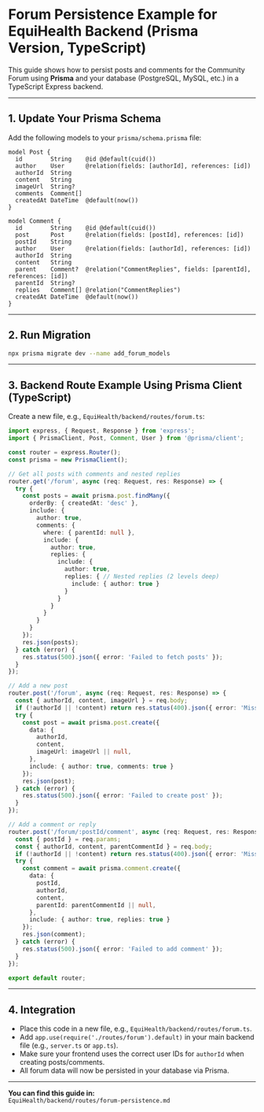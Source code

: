 # Forum Persistence Example for EquiHealth Backend (Prisma Version, TypeScript)

This guide shows how to persist posts and comments for the Community Forum using **Prisma** and your database (PostgreSQL, MySQL, etc.) in a TypeScript Express backend.

---

## 1. Update Your Prisma Schema

Add the following models to your `prisma/schema.prisma` file:

```prisma
model Post {
  id        String    @id @default(cuid())
  author    User      @relation(fields: [authorId], references: [id])
  authorId  String
  content   String
  imageUrl  String?
  comments  Comment[]
  createdAt DateTime  @default(now())
}

model Comment {
  id        String    @id @default(cuid())
  post      Post      @relation(fields: [postId], references: [id])
  postId    String
  author    User      @relation(fields: [authorId], references: [id])
  authorId  String
  content   String
  parent    Comment?  @relation("CommentReplies", fields: [parentId], references: [id])
  parentId  String?
  replies   Comment[] @relation("CommentReplies")
  createdAt DateTime  @default(now())
}
```

---

## 2. Run Migration

```bash
npx prisma migrate dev --name add_forum_models
```

---

## 3. Backend Route Example Using Prisma Client (TypeScript)

Create a new file, e.g., `EquiHealth/backend/routes/forum.ts`:

```ts
import express, { Request, Response } from 'express';
import { PrismaClient, Post, Comment, User } from '@prisma/client';

const router = express.Router();
const prisma = new PrismaClient();

// Get all posts with comments and nested replies
router.get('/forum', async (req: Request, res: Response) => {
  try {
    const posts = await prisma.post.findMany({
      orderBy: { createdAt: 'desc' },
      include: {
        author: true,
        comments: {
          where: { parentId: null },
          include: {
            author: true,
            replies: {
              include: {
                author: true,
                replies: { // Nested replies (2 levels deep)
                  include: { author: true }
                }
              }
            }
          }
        }
      }
    });
    res.json(posts);
  } catch (error) {
    res.status(500).json({ error: 'Failed to fetch posts' });
  }
});

// Add a new post
router.post('/forum', async (req: Request, res: Response) => {
  const { authorId, content, imageUrl } = req.body;
  if (!authorId || !content) return res.status(400).json({ error: 'Missing fields' });
  try {
    const post = await prisma.post.create({
      data: {
        authorId,
        content,
        imageUrl: imageUrl || null,
      },
      include: { author: true, comments: true }
    });
    res.json(post);
  } catch (error) {
    res.status(500).json({ error: 'Failed to create post' });
  }
});

// Add a comment or reply
router.post('/forum/:postId/comment', async (req: Request, res: Response) => {
  const { postId } = req.params;
  const { authorId, content, parentCommentId } = req.body;
  if (!authorId || !content) return res.status(400).json({ error: 'Missing fields' });
  try {
    const comment = await prisma.comment.create({
      data: {
        postId,
        authorId,
        content,
        parentId: parentCommentId || null,
      },
      include: { author: true, replies: true }
    });
    res.json(comment);
  } catch (error) {
    res.status(500).json({ error: 'Failed to add comment' });
  }
});

export default router;
```

---

## 4. Integration

- Place this code in a new file, e.g., `EquiHealth/backend/routes/forum.ts`.
- Add `app.use(require('./routes/forum').default)` in your main backend file (e.g., `server.ts` or `app.ts`).
- Make sure your frontend uses the correct user IDs for `authorId` when creating posts/comments.
- All forum data will now be persisted in your database via Prisma.

---

**You can find this guide in:**  
`EquiHealth/backend/routes/forum-persistence.md` 